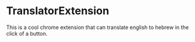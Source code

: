 # TranslatorExtension
This is a cool chrome extension that can translate english to hebrew in the click of a button.
